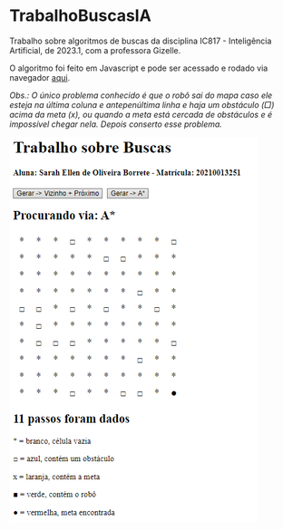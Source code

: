# TrabalhoBuscasIA
Trabalho sobre algoritmos de buscas da disciplina IC817 - Inteligência Artificial, de 2023.1, com a professora Gizelle.

O algoritmo foi feito em Javascript e pode ser acessado e rodado via navegador [aqui](https://tartaponei.github.io/TrabalhoBuscasIA/).

*Obs.: O único problema conhecido é que o robô sai do mapa caso ele esteja na última coluna e antepenúltima linha e haja um obstáculo (□) acima da meta (x), ou quando a meta está cercada de obstáculos e é impossível chegar nela. Depois conserto esse problema.*


![](img/img.png)

